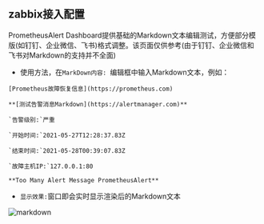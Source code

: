 ## zabbix接入配置

PrometheusAlert Dashboard提供基础的Markdown文本编辑测试，方便部分模版(如钉钉、企业微信、飞书)格式调整。该页面仅供参考(由于钉钉、企业微信和飞书对Markdown的支持并不全面)



- 使用方法，在`MarkDown内容: `编辑框中输入Markdown文本，例如：

```
[Prometheus故障恢复信息](https://prometheus.com)

**[测试告警消息Markdown](https://alertmanager.com)**

`告警级别:`严重

`开始时间:`2021-05-27T12:28:37.83Z

`结束时间:`2021-05-28T00:39:07.83Z

`故障主机IP:`127.0.0.1:80

**Too Many Alert Message PrometheusAlert**
```

- `显示效果:`窗口即会实时显示渲染后的Markdown文本

![markdown](https://gitee.com/feiyu563/PrometheusAlert/raw/master/doc/markdown.png)